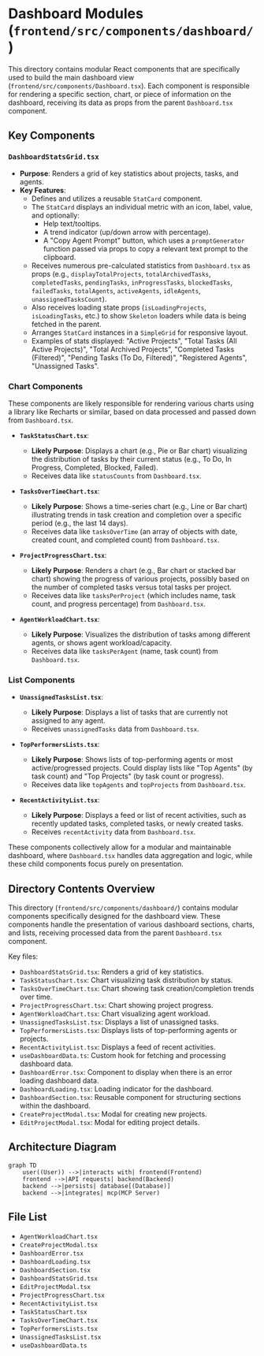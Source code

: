 # Dashboard Modules (`frontend/src/components/dashboard/`)

This directory contains modular React components that are specifically used to build the main dashboard view (`frontend/src/components/Dashboard.tsx`). Each component is responsible for rendering a specific section, chart, or piece of information on the dashboard, receiving its data as props from the parent `Dashboard.tsx` component.

## Key Components

### `DashboardStatsGrid.tsx`

- **Purpose**: Renders a grid of key statistics about projects, tasks, and agents.
- **Key Features**:
  - Defines and utilizes a reusable `StatCard` component.
  - The `StatCard` displays an individual metric with an icon, label, value, and optionally:
    - Help text/tooltips.
    - A trend indicator (up/down arrow with percentage).
    - A "Copy Agent Prompt" button, which uses a `promptGenerator` function passed via props to copy a relevant text prompt to the clipboard.
  - Receives numerous pre-calculated statistics from `Dashboard.tsx` as props (e.g., `displayTotalProjects`, `totalArchivedTasks`, `completedTasks`, `pendingTasks`, `inProgressTasks`, `blockedTasks`, `failedTasks`, `totalAgents`, `activeAgents`, `idleAgents`, `unassignedTasksCount`).
  - Also receives loading state props (`isLoadingProjects`, `isLoadingTasks`, etc.) to show `Skeleton` loaders while data is being fetched in the parent.
  - Arranges `StatCard` instances in a `SimpleGrid` for responsive layout.
  - Examples of stats displayed: "Active Projects", "Total Tasks (All Active Projects)", "Total Archived Projects", "Completed Tasks (Filtered)", "Pending Tasks (To Do, Filtered)", "Registered Agents", "Unassigned Tasks".

### Chart Components

These components are likely responsible for rendering various charts using a library like Recharts or similar, based on data processed and passed down from `Dashboard.tsx`.

- **`TaskStatusChart.tsx`**:

  - **Likely Purpose**: Displays a chart (e.g., Pie or Bar chart) visualizing the distribution of tasks by their current status (e.g., To Do, In Progress, Completed, Blocked, Failed).
  - Receives data like `statusCounts` from `Dashboard.tsx`.

- **`TasksOverTimeChart.tsx`**:

  - **Likely Purpose**: Shows a time-series chart (e.g., Line or Bar chart) illustrating trends in task creation and completion over a specific period (e.g., the last 14 days).
  - Receives data like `tasksOverTime` (an array of objects with date, created count, and completed count) from `Dashboard.tsx`.

- **`ProjectProgressChart.tsx`**:

  - **Likely Purpose**: Renders a chart (e.g., Bar chart or stacked bar chart) showing the progress of various projects, possibly based on the number of completed tasks versus total tasks per project.
  - Receives data like `tasksPerProject` (which includes name, task count, and progress percentage) from `Dashboard.tsx`.

- **`AgentWorkloadChart.tsx`**:
  - **Likely Purpose**: Visualizes the distribution of tasks among different agents, or shows agent workload/capacity.
  - Receives data like `tasksPerAgent` (name, task count) from `Dashboard.tsx`.

### List Components

- **`UnassignedTasksList.tsx`**:

  - **Likely Purpose**: Displays a list of tasks that are currently not assigned to any agent.
  - Receives `unassignedTasks` data from `Dashboard.tsx`.

- **`TopPerformersLists.tsx`**:

  - **Likely Purpose**: Shows lists of top-performing agents or most active/progressed projects. Could display lists like "Top Agents" (by task count) and "Top Projects" (by task count or progress).
  - Receives data like `topAgents` and `topProjects` from `Dashboard.tsx`.

- **`RecentActivityList.tsx`**:
  - **Likely Purpose**: Displays a feed or list of recent activities, such as recently updated tasks, completed tasks, or newly created tasks.
  - Receives `recentActivity` data from `Dashboard.tsx`.

These components collectively allow for a modular and maintainable dashboard, where `Dashboard.tsx` handles data aggregation and logic, while these child components focus purely on presentation.

## Directory Contents Overview

This directory (`frontend/src/components/dashboard/`) contains modular components specifically designed for the dashboard view. These components handle the presentation of various dashboard sections, charts, and lists, receiving processed data from the parent `Dashboard.tsx` component.

Key files:

*   `DashboardStatsGrid.tsx`: Renders a grid of key statistics.
*   `TaskStatusChart.tsx`: Chart visualizing task distribution by status.
*   `TasksOverTimeChart.tsx`: Chart showing task creation/completion trends over time.
*   `ProjectProgressChart.tsx`: Chart showing project progress.
*   `AgentWorkloadChart.tsx`: Chart visualizing agent workload.
*   `UnassignedTasksList.tsx`: Displays a list of unassigned tasks.
*   `TopPerformersLists.tsx`: Displays lists of top-performing agents or projects.
*   `RecentActivityList.tsx`: Displays a feed of recent activities.
*   `useDashboardData.ts`: Custom hook for fetching and processing dashboard data.
*   `DashboardError.tsx`: Component to display when there is an error loading dashboard data.
*   `DashboardLoading.tsx`: Loading indicator for the dashboard.
*   `DashboardSection.tsx`: Reusable component for structuring sections within the dashboard.
*   `CreateProjectModal.tsx`: Modal for creating new projects.
*   `EditProjectModal.tsx`: Modal for editing project details.

## Architecture Diagram
```mermaid
graph TD
    user((User)) -->|interacts with| frontend(Frontend)
    frontend -->|API requests| backend(Backend)
    backend -->|persists| database[(Database)]
    backend -->|integrates| mcp(MCP Server)
```

<!-- File List Start -->
## File List

- `AgentWorkloadChart.tsx`
- `CreateProjectModal.tsx`
- `DashboardError.tsx`
- `DashboardLoading.tsx`
- `DashboardSection.tsx`
- `DashboardStatsGrid.tsx`
- `EditProjectModal.tsx`
- `ProjectProgressChart.tsx`
- `RecentActivityList.tsx`
- `TaskStatusChart.tsx`
- `TasksOverTimeChart.tsx`
- `TopPerformersLists.tsx`
- `UnassignedTasksList.tsx`
- `useDashboardData.ts`

<!-- File List End -->

